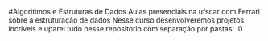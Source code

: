#Algoritimos e Estruturas de Dados
Aulas presenciais na ufscar com Ferrari sobre a estruturação de dados
Nesse curso desenvolveremos projetos incriveis e uparei tudo nesse repositorio com separação por pastas! :0
